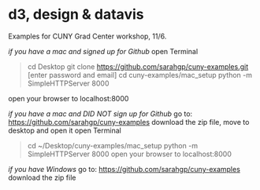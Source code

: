 d3, design & datavis
=============

Examples for CUNY Grad Center workshop, 11/6.

*if you have a mac and signed up for Github*
open Terminal

> cd Desktop
> git clone https://github.com/sarahgp/cuny-examples.git
[enter password and email]
> cd cuny-examples/mac_setup
> python -m SimpleHTTPServer 8000

open your browser to localhost:8000


*if you have a mac and DID NOT sign up for Github*
go to: https://github.com/sarahgp/cuny-examples
download the zip file, move to desktop and open it
open Terminal
> cd ~/Desktop/cuny-examples/mac_setup
> python -m SimpleHTTPServer 8000
open your browser to localhost:8000

*if you have Windows*
go to: https://github.com/sarahgp/cuny-examples
download the zip file

